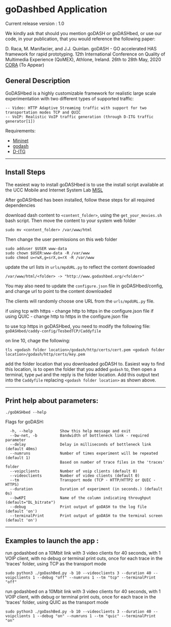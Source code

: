 # goDashbed Application

Current release version : 1.0

We kindly ask that should you mention goDASH or goDASHbed, or use our code, in your publication, that you would reference the following paper:

D. Raca, M. Manifacier, and J.J. Quinlan.  goDASH - GO accelerated HAS framework for rapid prototyping. 12th International Conference on Quality of Multimedia Experience (QoMEX), Athlone, Ireland. 26th to 28th May, 2020 [CORA](http://hdl.handle.net/10468/9845 "CORA") (To Appear)

## General Description

GoDASHbed is a highly customizable framework for realistic large scale experimentation with two different types of supported traffic:

    -- Video: HTTP Adaptive Streaming traffic with support for two transportation modes TCP and QUIC
    -- VoIP: Realistic VoIP traffic generation (through D-ITG traffic generator[1])


Requirements:
 - [Mininet](http://mininet.org/)
 - [godash](https://github.com/uccmisl/godash.git)
 - [D-ITG](www.grid.unina.it/software/ITG//download.php)

--------------------------------------------------------

## Install Steps
The easiest way to install goDASHbed is to use the install script available at the UCC Mobile and Internet System Lab [MISL](http://cs1dev.ucc.ie/misl/goDASH/)

After goDASHbed has been installed, follow these steps for all required dependencies

download dash content to `<content_folder>`, using the `get_your_movies.sh` bash script.
Then move the content to your system web folder
```
sudo mv <content_folder> /var/www/html
```
Then change the user permissions on this web folder
```
sudo adduser $USER www-data
sudo chown $USER:www-data -R /var/www
sudo chmod u=rwX,g=srX,o=rX -R /var/www
```
update the url lists in `urls/mpdURL.py` to reflect the content downloaded
```
/var/www/html/<folder> -> "http://www.godashbed.org/<folder>"
```
You may also need to update the `configure.json` file in goDASHbed/config, and change url to point to the content downloaded

The clients will randomly choose one URL from the `urls/mpdURL.py` file.

if using tcp with https - change http to https in the configure.json file
if using QUIC - change http to https in the configure.json file

to use tcp https in goDASHbed, you need to modify the following file:
`goDASHbed/caddy-config/TesbedTCP/Caddyfile`

on line 10, chage the following:
```
tls <godash folder location>/godash/http/certs/cert.pem <godash folder location>/godash/http/certs/key.pem
```
add the folder location that you downloaded goDASH to.
Easiest way to find this location, is to open the folder that you added `godash` to, then open a terminal, type `pwd` and the reply is the folder location.  Add this output text into the `Caddyfile` replacing `<godash folder location>` as shown above.

--------------------------------------------------------

## Print help about parameters:

```
./goDASHbed --help
```
Flags for goDASH:
```
  -h, --help            Show this help message and exit
  --bw-net, -b          Bandwidth of bottleneck link - required parameter
  --delay               Delay in milliseconds of bottleneck link (default 40ms)
  --numruns             Number of times experiment will be repeated (default 1)
                        Based on number of trace files in the 'traces' folder
  --voipclients         Number of voip clients (default 0)
  --videoclients        Number of video clients (default 0)
  --tm                  Transport mode (TCP - HTTP/HTTP2 or QUIC - HTTPS)
  --duration            Duration of experiment (in seconds.) (default 0s)
  --bwKPI               Name of the column indicating throughput (default="DL_bitrate")
  --debug               Print output of goDASH to the log file (default 'on')
  --terminalPrint       Print output of goDASH to the terminal screen (default 'on')
```
--------------------------------------------------------

## Examples to launch the app :
run godashbed on a 10Mbit link with 3 video clients for 40 seconds, with 1 VOIP client, with no debug or terminal print outs, once for each trace in the 'traces' folder, using TCP as the transport mode
```
sudo python3 ./goDashBed.py -b 10 --videoclients 3 --duration 40 --voipclients 1 --debug "off" --numruns 1 --tm "tcp" --terminalPrint "off"
```

run godashbed on a 10Mbit link with 3 video clients for 40 seconds, with 1 VOIP client, with debug or terminal print outs, once for each trace in the 'traces' folder, using QUIC as the transport mode
```
sudo python3 ./goDashBed.py -b 10 --videoclients 3 --duration 40 --voipclients 1 --debug "on" --numruns 1 --tm "quic" --terminalPrint "on"
```
